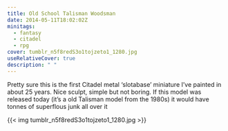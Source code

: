 ```yaml
---
title: Old School Talisman Woodsman
date: 2014-05-11T18:02:02Z
minitags:
  - fantasy
  - citadel
  - rpg
cover: tumblr_n5f8redS3o1tojzeto1_1280.jpg
useRelativeCover: true
description: " "
---
```


Pretty sure this is the first Citadel metal ‘slotabase’ miniature I’ve painted in about 25 years. Nice sculpt, simple but not boring. If this model was released today (it’s a old Talisman model from the 1980s) it would have tonnes of superflous junk all over it

{{< img tumblr_n5f8redS3o1tojzeto1_1280.jpg >}}

